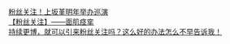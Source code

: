   
[粉丝关注！上坂堇明年举办巡演](http://www.dianyue.me/archives/146/jur5eyjzk4i39m6v/)  
[【粉丝关注】——面肌痉挛](http://www.dianyue.me/archives/033/8btpw07vuvdt70lq/)  
[持续更博，就可以引来粉丝关注吗？这么好的办法怎么不早告诉我！](http://www.dianyue.me/archives/253/rfx63d4rsj6heqy4/)